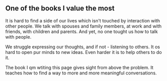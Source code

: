 ## One of the books I value the most
It is hard to find a side of our lives
which isn't touched by interaction with other people. We talk with spouses and family members, at work and with friends, with children and parents. And yet, no one tought us how to talk with people.

We struggle expressing our thoughts, and if not - listening to others. It os hard to open pur minds to new ideas. Even harder it is to help others to do it.

The book I qm wtiting this page gives sight from above the problem. It teaches how to find a way to more and more meaningful conversations. 